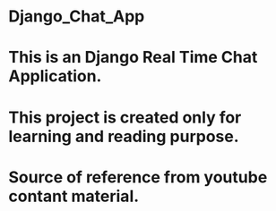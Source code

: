 # Django_Chat_App
# This is an Django Real Time Chat Application.
# This project is created only for learning and reading purpose.
# Source of reference from youtube contant material.
